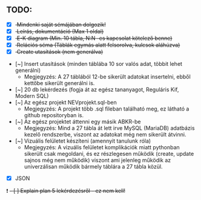 ## TODO:

- [x] <s> Mindenki saját sémájában dolgozik! </s>
- [x] <s> Leírás, dokumentáció (Max 1 oldal) </s>
- [x] <s> E-K diagram (Min. 10 tábla, N:N -es kapcsolat kötelező benne) </s>
- [x] <s> Relációs séma (Táblák egymás alatt felsorolva, kulcsok aláhúzva) </s>
- [x] <s> Create utasítások (nem generálva) </s>
- [~] Insert utasítások (minden táblába 10 sor valós adat, többit lehet generálni)
    - Megjegyzés: A 27 táblából 12-be sikerült adatokat insertelni, ebből kettőbe sikerült generálni is.
- [~] 20 db lekérdezés (fogja át az egész tananyagot, Reguláris Kif, Modern SQL)
- [~] Az egész projekt NEVprojekt.sql-ben
    - Megjegyzés: A projekt több .sql fileban található meg, ez látható a github repositoryban is.
- [~] Az egész projektet áttenni egy másik ABKR-be
    - Megjegyzés: Mind a 27 tábla át lett irve MySQL (MariaDB) adatbázis kezelő rendszerbe, viszont az adatokat még nem sikerült átvinni.
- [~] Vizuális felületet készíteni (amennyit tanulunk róla)
    - Megjegyzés: A vizuális felületet komplikációk miatt pythonban sikerült csak megoldani, és ez részlegesen működik (create, update sajnos még nem működik) viszont ami jelenleg működik az univerzálisan működik bármely táblára a 27 tábla közül.
- [x] JSON


:exclamation:
<s>
    - [ ] Explain plan 5 lekérdezésről - ez nem kell! 
</s>